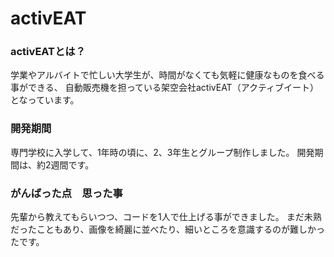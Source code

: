 # activEAT

### activEATとは？
学業やアルバイトで忙しい大学生が、時間がなくても気軽に健康なものを食べる事ができる、
自動販売機を担っている架空会社activEAT（アクティブイート）となっています。

### 開発期間
専門学校に入学して、1年時の頃に、2、3年生とグループ制作しました。
開発期間は、約2週間です。

### がんばった点　思った事
先輩から教えてもらいつつ、コードを1人で仕上げる事ができました。
まだ未熟だったこともあり、画像を綺麗に並べたり、細いところを意識するのが難しかったです。